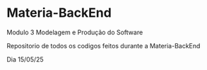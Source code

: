 # Materia-BackEnd
Modulo 3 Modelagem e Produção do Software

Repositorio de todos os codigos feitos durante a Materia-BackEnd

Dia 15/05/25
